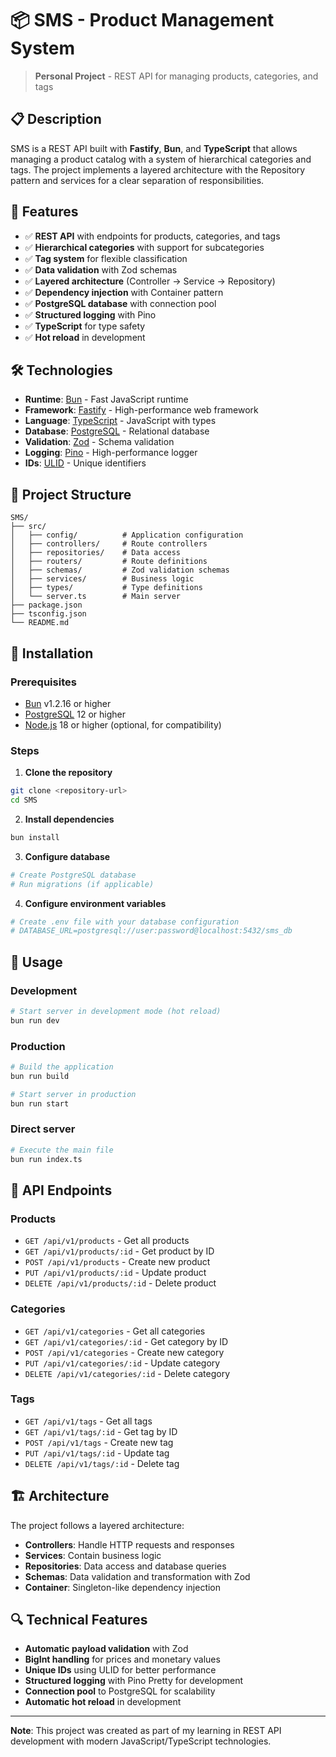 # 📦 SMS - Product Management System

> **Personal Project** - REST API for managing products, categories, and tags

## 📋 Description

SMS is a REST API built with **Fastify**, **Bun**, and **TypeScript** that allows managing a product catalog with a system of hierarchical categories and tags. The project implements a layered architecture with the Repository pattern and services for a clear separation of responsibilities.

## 🚀 Features

- ✅ **REST API** with endpoints for products, categories, and tags
- ✅ **Hierarchical categories** with support for subcategories
- ✅ **Tag system** for flexible classification
- ✅ **Data validation** with Zod schemas
- ✅ **Layered architecture** (Controller → Service → Repository)
- ✅ **Dependency injection** with Container pattern
- ✅ **PostgreSQL database** with connection pool
- ✅ **Structured logging** with Pino
- ✅ **TypeScript** for type safety
- ✅ **Hot reload** in development

## 🛠️ Technologies

- **Runtime**: [Bun](https://bun.sh) - Fast JavaScript runtime
- **Framework**: [Fastify](https://fastify.dev) - High-performance web framework
- **Language**: [TypeScript](https://www.typescriptlang.org) - JavaScript with types
- **Database**: [PostgreSQL](https://www.postgresql.org) - Relational database
- **Validation**: [Zod](httpss://zod.dev) - Schema validation
- **Logging**: [Pino](https://getpino.io) - High-performance logger
- **IDs**: [ULID](https://github.com/ulid/spec) - Unique identifiers

## 📁 Project Structure

```
SMS/
├── src/
│   ├── config/          # Application configuration
│   ├── controllers/     # Route controllers
│   ├── repositories/    # Data access
│   ├── routers/         # Route definitions
│   ├── schemas/         # Zod validation schemas
│   ├── services/        # Business logic
│   ├── types/           # Type definitions
│   └── server.ts        # Main server
├── package.json
├── tsconfig.json
└── README.md
```

## 🔧 Installation

### Prerequisites

- [Bun](https://bun.sh) v1.2.16 or higher
- [PostgreSQL](https://www.postgresql.org) 12 or higher
- [Node.js](https://nodejs.org) 18 or higher (optional, for compatibility)

### Steps

1. **Clone the repository**
```bash
git clone <repository-url>
cd SMS
```

2. **Install dependencies**
```bash
bun install
```

3. **Configure database**
```bash
# Create PostgreSQL database
# Run migrations (if applicable)
```

4. **Configure environment variables**
```bash
# Create .env file with your database configuration
# DATABASE_URL=postgresql://user:password@localhost:5432/sms_db
```

## 🚀 Usage

### Development

```bash
# Start server in development mode (hot reload)
bun run dev
```

### Production

```bash
# Build the application
bun run build

# Start server in production
bun run start
```

### Direct server

```bash
# Execute the main file
bun run index.ts
```

## 📡 API Endpoints

### Products

- `GET /api/v1/products` - Get all products
- `GET /api/v1/products/:id` - Get product by ID
- `POST /api/v1/products` - Create new product
- `PUT /api/v1/products/:id` - Update product
- `DELETE /api/v1/products/:id` - Delete product

### Categories

- `GET /api/v1/categories` - Get all categories
- `GET /api/v1/categories/:id` - Get category by ID
- `POST /api/v1/categories` - Create new category
- `PUT /api/v1/categories/:id` - Update category
- `DELETE /api/v1/categories/:id` - Delete category

### Tags

- `GET /api/v1/tags` - Get all tags
- `GET /api/v1/tags/:id` - Get tag by ID
- `POST /api/v1/tags` - Create new tag
- `PUT /api/v1/tags/:id` - Update tag
- `DELETE /api/v1/tags/:id` - Delete tag

## 🏗️ Architecture

The project follows a layered architecture:

- **Controllers**: Handle HTTP requests and responses
- **Services**: Contain business logic
- **Repositories**: Data access and database queries
- **Schemas**: Data validation and transformation with Zod
- **Container**: Singleton-like dependency injection

## 🔍 Technical Features

- **Automatic payload validation** with Zod
- **BigInt handling** for prices and monetary values
- **Unique IDs** using ULID for better performance
- **Structured logging** with Pino Pretty for development
- **Connection pool** to PostgreSQL for scalability
- **Automatic hot reload** in development

---

**Note**: This project was created as part of my learning in REST API development with modern JavaScript/TypeScript technologies.